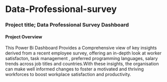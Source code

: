# Data-Professional-survey

### Project title; Data Professional Survey Dashboard

#### Project Overview
This Power Bi Dashboard Provides a Comprehensive view of key insights derived from a recent employee survey, offering an in-depth look at worker satisfacton, task management , preferred programming languages, salary trends across job titles and countries.With these insights, the organisation can make well informed changes to foster a motivated and thriving workforces to boost workplace satisfaction and productivity.
